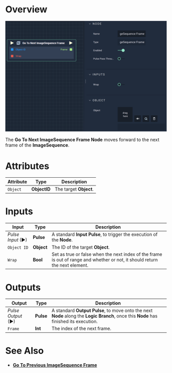 # Overview

![The Go To Next ImageSequence Frame Node.](../../../.gitbook/assets/gotonextimagesequenceframe.png)

The **Go To Next ImageSequence Frame Node** moves forward to the next frame of the **ImageSequence**.

# Attributes

|Attribute|Type|Description|
|---|---|---|
|`Object`|**ObjectID**|The target **Object**.|

# Inputs

|Input|Type|Description|
|---|---|---|
|*Pulse Input* (►)|**Pulse**|A standard **Input Pulse**, to trigger the execution of the **Node**.|
|`Object ID`|**Object**|The ID of the target **Object**.|
|`Wrap`|**Bool**|Set as true or false when the next index of the frame is out of range and whether or not, it should return the next element. |

# Outputs

|Output|Type|Description|
|---|---|---|
|*Pulse Output* (►)|**Pulse**|A standard **Output Pulse**, to move onto the next **Node** along the **Logic Branch**, once this **Node** has finished its execution.|
|`Frame`|**Int**|The index of the next frame.|


# See Also

* [**Go To Previous ImageSequence Frame**](gotopreviousimagesequenceframe.md)
